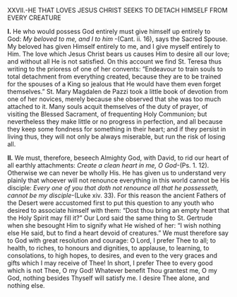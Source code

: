 
XXVII.-HE THAT LOVES JESUS CHRIST SEEKS TO DETACH HIMSELF FROM EVERY CREATURE

**I\.** He who would possess God entirely must give himself up entirely to God: _My beloved to me, and I to him_ -(Cant. ii. 16), says the Sacred Spouse. My beloved has given Himself entirely to me, and I give myself entirely to Him. The love which Jesus Christ bears us causes Him to desire all our love; and without all He is not satisfied. On this account we find St. Teresa thus writing to the prioress of one of her convents: “Endeavour to train souls to total detachment from everything created, because they are to be trained for the spouses of a King so jealous that He would have them even forget themselves.” St. Mary Magdalen de Pazzi took a little book of devotion from one of her novices, merely because she observed that she was too much attached to it. Many souls acquit themselves of the duty of prayer, of visiting the Blessed Sacrament, of frequenting Holy Communion; but nevertheless they make little or no progress in perfection, and all because they keep some fondness for something in their heart; and if they persist in living thus, they will not only be always miserable, but run the risk of losing all.

**II\.** We must, therefore, beseech Almighty God, with David, to rid our heart of all earthly attachments: _Create a clean heart in me, O God_-(Ps. 1. 12). Otherwise we can never be wholly His. He has given us to understand very plainly that whoever will not renounce everything in this world cannot be His disciple: _Every one of you that doth not renounce all that he possesseth, cannot be my disciple_-(Luke xiv. 33). For this reason the ancient Fathers of the Desert were accustomed first to put this question to any youth who desired to associate himself with them: “Dost thou bring an empty heart that the Holy Spirit may fill it?” Our Lord said the same thing to St. Gertrude when she besought Him to signify what He wished of her: “I wish nothing else He said, but to find a heart devoid of creatures.” We must therefore say to God with great resolution and courage: O Lord, I prefer Thee to all; to health, to riches, to honours and dignities, to applause, to learning, to consolations, to high hopes, to desires, and even to the very graces and gifts which I may receive of Thee! In short, I prefer Thee to every good which is not Thee, O my God! Whatever benefit Thou grantest me, O my God, nothing besides Thyself will satisfy me. I desire Thee alone, and nothing else.


